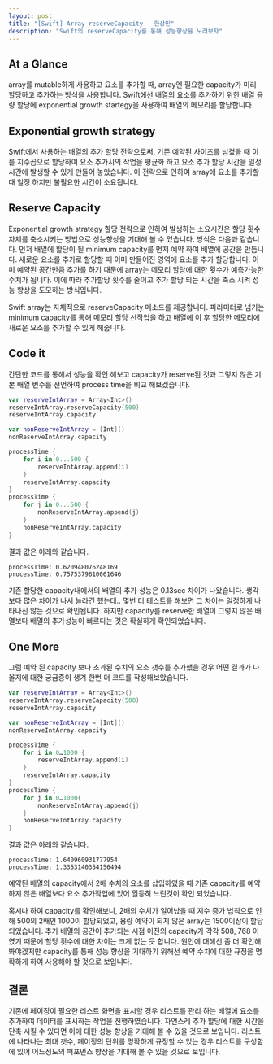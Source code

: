 ```yaml
---
layout: post
title: "[Swift] Array reserveCapacity - 한상민"
description: "Swift의 reserveCapacity를 통해 성능향상을 노려보자"
---
```


## At a Glance

array를 mutable하게 사용하고 요소를 추가할 때, array엔 필요한 capacity가 미리 할당하고 추가하는 방식을 사용합니다.
Swift에선 배열의 요소를 추가하기 위한 배열 용량 할당에 exponential growth startegy을 사용하여 배열의 메모리를 할당합니다.

## Exponential growth strategy
Swift에서 사용하는 배열의 추가 할당 전략으로써, 기존 예약된 사이즈를 넘겼을 때 이를 지수곱으로 할당하여 요소 추가시의 작업을 평균화 하고 요소 추가 할당 시간을 일정 시간에 발생할 수 있게 만들어 놓았습니다.
이 전략으로 인하여 array에 요소를 추가할때 일정 하지만 불필요한 시간이 소요됩니다.

## Reserve Capacity
Exponential growth strategy 할당 전략으로 인하여 발생하는 소요시간은 할당 횟수 자체를 축소시키는 방법으로 성능향상을 기대해 볼 수 있습니다.
방식은 다음과 같습니다.
먼저 배열에 할당이 될 minimum capacity를 먼저 예약 하여 배열에 공간을 만듭니다. 새로운 요소를 추가로 할당할 때 이미 만들어진 영역에 요소를 추가 할당합니다. 이미 예약된 공간만큼 추가를 하기 때문에 array는 메모리 할당에 대한 횟수가 예측가능한 수치가 됩니다. 이에 따라 추가할당 횟수를 줄이고 추가 할당 되는 시간을 축소 시켜 성능 향상을 도모하는 방식입니다.

Swift array는 자체적으로 reserveCapacity 메소드를 제공합니다. 파라미터로 넘기는 minimum capacity를 통해 메모리 할당 선작업을 하고 배열에 이 후 할당한 메모리에 새로운 요소를 추가할 수 있게 해줍니다.

## Code it

간단한 코드를 통해서 성능을 확인 해보고 capacity가 reserve된 것과 그렇지 않은 기본 배열 변수를 선언하여 process time을 비교 해보겠습니다.

~~~ swift
var reserveIntArray = Array<Int>()
reserveIntArray.reserveCapacity(500)
reserveIntArray.capacity

var nonReserveIntArray = [Int]()
nonReserveIntArray.capacity

processTime {
    for i in 0...500 {
        reserveIntArray.append(i)
    }
    reserveIntArray.capacity
}
processTime {
    for j in 0...500 {
        nonReserveIntArray.append(j)
    }
    nonReserveIntArray.capacity
}
~~~

결과 값은 아래와 같습니다.
~~~
processTime: 0.620948076248169
processTime: 0.7575379610061646
~~~


기존 할당한 capacity내에서의 배열의 추가 성능은 0.13sec 차이가 나왔습니다. 생각보다 많은 차이가 나서 놀라긴 했는데.. 몇번 더 테스트를 해보면 그 차이는 일정하게 나타나진 않는 것으로 확인됩니다.
하지만 capacity를 reserve한 배열이 그렇지 않은 배열보다 배열의 추가성능이 빠르다는 것은 확실하게 확인되었습니다.


## One More
그럼 예약 된 capacity 보다 초과된 수치의 요소 갯수를 추가했을 경우 어떤 결과가 나올지에 대한 궁금증이 생겨 한번 더 코드를 작성해보았습니다.

~~~ swift
var reserveIntArray = Array<Int>()
reserveIntArray.reserveCapacity(500)
reserveIntArray.capacity

var nonReserveIntArray = [Int]()
nonReserveIntArray.capacity

processTime {
    for i in 0…1000 {
        reserveIntArray.append(i)
    }
    reserveIntArray.capacity
}
processTime {
    for j in 0…1000{
        nonReserveIntArray.append(j)
    }
    nonReserveIntArray.capacity
}
~~~
결과 값은 아래와 같습니다.

~~~
processTime: 1.640960931777954
processTime: 1.3353140354156494
~~~


예약된 배열의 capacity에서 2배 수치의 요소를 삽입하였을 때 기존 capacity를 예약하지 않은 배열보다 요소 추가작업에 있어 월등히 느린것이 확인 되었습니다.

혹시나 하여 capacity를 확인해보니, 2배의 수치가 일어났을 때 지수 증가 법칙으로 인해 500의 2배인 1000이 할당되었고,
용량 예약이 되지 않은 array는 1500이상이 할당 되었습니다.
추가 배열의 공간이 추가되는 시점 이전의 capacity가 각각 508, 768 이였기 때문에 할당 횟수에 대한 차이는 크게 없는 듯 합니다.
원인에 대해선 좀 더 확인해봐야겠지만 capacity를 통해 성능 향상을 기대하기 위해선 예약 수치에 대한 규정을 명확하게 하여 사용해야 할 것으로 보입니다.

## 결론
기존에 페이징이 필요한 리스트 화면을 표시할 경우 리스트를 관리 하는 배열에 요소를 추가하여 데이터를 표시하는 작업을 진행하였습니다.
자연스레 추가 할당에 대한 시간을 단축 시킬 수 있다면 이에 대한 성능 향상을 기대해 볼 수 있을 것으로 보입니다.
리스트에 나타나는 최대 갯수, 페이징의 단위를 명확하게 규정할 수 있는 경우 리스트를 구성함에 있어 어느정도의 퍼포먼스 향상을 기대해 볼 수 있을 것으로 보입니다.
```
